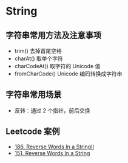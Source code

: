 # String

## 字符串常用方法及注意事项
* trim() 去掉首尾空格
* charAt() 取单个字符
* charCodeAt() 取字符的 Unicode 值
* fromCharCode() Unicode 编码转换成字符串

## 字符串常用场景
* 反转：通过 2 个指针，前后交换


## Leetcode 案例
* [186. Reverse Words In a StringII](https://leetcode.com/problems/reverse-words-in-a-string-ii/)
* [151. Reverse Words In a String](https://leetcode.com/problems/reverse-words-in-a-string/)
